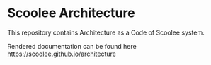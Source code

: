 # Scoolee Architecture

This repository contains Architecture as a Code of Scoolee system.

Rendered documentation can be found here https://scoolee.github.io/architecture
